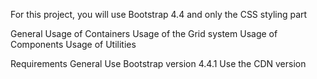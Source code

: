 For this project, you will use Bootstrap 4.4 and only the CSS styling part

General
Usage of Containers
Usage of the Grid system
Usage of Components
Usage of Utilities

Requirements
General
Use Bootstrap version 4.4.1
Use the CDN version